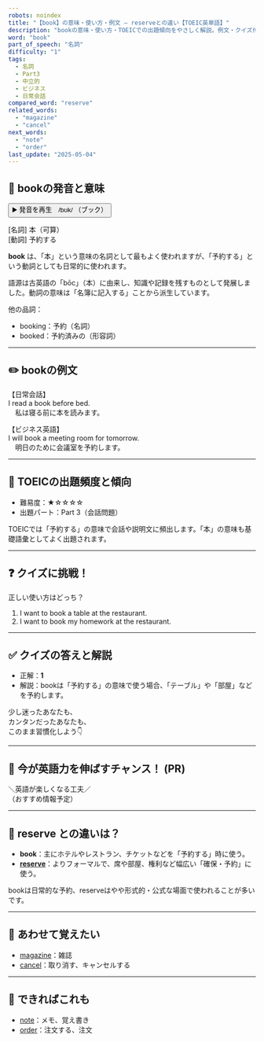 ```yaml
---
robots: noindex
title: "【book】の意味・使い方・例文 ― reserveとの違い【TOEIC英単語】"
description: "bookの意味・使い方・TOEICでの出題傾向をやさしく解説。例文・クイズ付きでreserveとの違いもわかりやすく学べます。"
word: "book"
part_of_speech: "名詞"
difficulty: "1"
tags:
  - 名詞
  - Part3
  - 中立的
  - ビジネス
  - 日常会話
compared_word: "reserve"
related_words:
  - "magazine"
  - "cancel"
next_words:
  - "note"
  - "order"
last_update: "2025-05-04"
---
```


## 🔰 bookの発音と意味

<button class="play-audio" onclick="playTTS('book')">
  <span class="play-audio-main">
    ▶️ 発音を再生　/bʊk/
  </span>
  <span class="play-audio-sub">
    （ブック）
  </span>
</button>

[名詞] 本（可算）  
[動詞] 予約する

**book** は、「本」という意味の名詞として最もよく使われますが、「予約する」という動詞としても日常的に使われます。

語源は古英語の「bōc」（本）に由来し、知識や記録を残すものとして発展しました。動詞の意味は「名簿に記入する」ことから派生しています。

他の品詞：  
- booking：予約（名詞）
- booked：予約済みの（形容詞）

---

## ✏️ bookの例文

【日常会話】  
I read a book before bed.  
　私は寝る前に本を読みます。

【ビジネス英語】  
I will book a meeting room for tomorrow.  
　明日のために会議室を予約します。

---

## 🎯 TOEICの出題頻度と傾向

- 難易度：★☆☆☆☆
- 出題パート：Part 3（会話問題）

TOEICでは「予約する」の意味で会話や説明文に頻出します。「本」の意味も基礎語彙としてよく出題されます。

---

## ❓ クイズに挑戦！

正しい使い方はどっち？

1. I want to book a table at the restaurant.  
2. I want to book my homework at the restaurant.

---

## ✅ クイズの答えと解説

- 正解：**1**
- 解説：bookは「予約する」の意味で使う場合、「テーブル」や「部屋」などを予約します。

少し迷ったあなたも、  
カンタンだったあなたも、  
このまま習慣化しよう👇️

---

## 🚀 今が英語力を伸ばすチャンス！ (PR)

<div class="info-center">
＼英語が楽しくなる工夫／<br>  
（おすすめ情報予定）
</div>

---

## 🤔  reserve との違いは？

- **book**：主にホテルやレストラン、チケットなどを「予約する」時に使う。
- **[reserve](/word/reserve)**：よりフォーマルで、席や部屋、権利など幅広い「確保・予約」に使う。

bookは日常的な予約、reserveはやや形式的・公式な場面で使われることが多いです。

---

## 🧩 あわせて覚えたい

- [magazine](/word/magazine)：雑誌
- [cancel](/word/cancel)：取り消す、キャンセルする

---

## 📖 できればこれも

- [note](/word/note)：メモ、覚え書き
- [order](/word/order)：注文する、注文

<!-- cvid: aid29_bid25 -->
